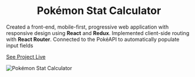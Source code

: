 <h1 align="center">Pokémon Stat Calculator</h1>

Created a front-end, mobile-first, progressive web application with responsive design using **React** and **Redux**. Implemented client-side routing with **React Router**. Connected to the PokéAPI to automatically populate input fields  
  
[See Project Live](https://d-mcneil.github.io/pokemon-calculator/) 
  
![Pokémon Stat Calculator](https://github.com/d-mcneil/pokemon-calculator/assets/108340538/be682bb7-614d-447d-b601-e34f077b445d)
